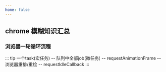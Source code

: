 ```yaml
---
home: false
---
```

## chrome 模糊知识汇总

### 浏览器一轮循环流程

::: tip
一个task(宏任务) -- 队列中全部job(微任务) -- requestAnimationFrame -- 浏览器重排/重绘 -- requestIdleCallback
:::

